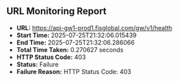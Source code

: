 ## URL Monitoring Report

- **URL:** https://api-gw1-prod1.fisglobal.com/gw/v1/health
- **Start Time:** 2025-07-25T21:32:06.015439
- **End Time:** 2025-07-25T21:32:06.286066
- **Total Time Taken:** 0.270627 seconds
- **HTTP Status Code:** 403
- **Status:** Failure
- **Failure Reason:** HTTP Status Code: 403
